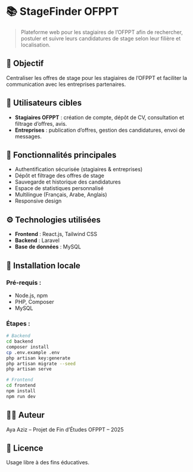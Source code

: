 # 📚 StageFinder OFPPT

> Plateforme web pour les stagiaires de l’OFPPT afin de rechercher, postuler et suivre leurs candidatures de stage selon leur filière et localisation.

## 🎯 Objectif
Centraliser les offres de stage pour les stagiaires de l’OFPPT et faciliter la communication avec les entreprises partenaires.

## 👤 Utilisateurs cibles
- **Stagiaires OFPPT** : création de compte, dépôt de CV, consultation et filtrage d’offres, avis.
- **Entreprises** : publication d’offres, gestion des candidatures, envoi de messages.

## 🔑 Fonctionnalités principales
- Authentification sécurisée (stagiaires & entreprises)
- Dépôt et filtrage des offres de stage
- Sauvegarde et historique des candidatures
- Espace de statistiques personnalisé
- Multilingue (Français, Arabe, Anglais)
- Responsive design

## ⚙️ Technologies utilisées
- **Frontend** : React.js, Tailwind CSS
- **Backend** : Laravel
- **Base de données** : MySQL

## 🚀 Installation locale

### Pré-requis :
- Node.js, npm
- PHP, Composer
- MySQL

### Étapes :
```bash
# Backend
cd backend
composer install
cp .env.example .env
php artisan key:generate
php artisan migrate --seed
php artisan serve

# Frontend
cd frontend
npm install
npm run dev
```

## 👨‍💻 Auteur
Aya Aziz – Projet de Fin d’Études OFPPT – 2025

## 📜 Licence
Usage libre à des fins éducatives.
